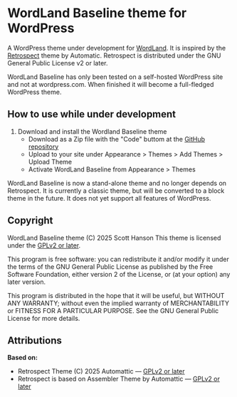 # WordLand Baseline theme for WordPress

A WordPress theme under development for [WordLand](https://wordland.social/). It is
inspired by the [Retrospect](https://wordpress.com/theme/retrospect)
theme by Automatic. Retrospect is distributed under the GNU General Public License v2 or later.

WordLand Baseline has only been tested on a self-hosted WordPress site and
not at wordpress.com. When finished it will become a full-fledged WordPress theme.

## How to use while under development

1. Download and install the Wordland Baseline theme
   - Download as a Zip file with the "Code" buttom at the [GitHub repository](https://github.com/scotthansonde/wordlandBaseline)
   - Upload to your site under Appearance > Themes > Add Themes > Upload Theme
   - Activate WordLand Baseline from Appearance > Themes

WordLand Baseline is now a stand-alone theme and no longer depends on Retrospect. It is currently a classic theme,
but will be converted to a block theme in the future. It does not yet support all features of WordPress.

## Copyright

WordLand Baseline theme (C) 2025 Scott Hanson
This theme is licensed under the
[GPLv2 or later](http://www.gnu.org/licenses/gpl-2.0.html).

This program is free software: you can redistribute it and/or modify
it under the terms of the GNU General Public License as published by
the Free Software Foundation, either version 2 of the License, or
(at your option) any later version.

This program is distributed in the hope that it will be useful,
but WITHOUT ANY WARRANTY; without even the implied warranty of
MERCHANTABILITY or FITNESS FOR A PARTICULAR PURPOSE. See the
GNU General Public License for more details.

## Attributions

**Based on:**
- Retrospect Theme (C) 2025 Automattic — [GPLv2 or later](https://www.gnu.org/licenses/gpl-2.0.html)
- Retrospect is based on Assembler Theme by Automattic — [GPLv2 or later](https://www.gnu.org/licenses/gpl-2.0.html)
